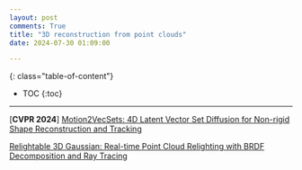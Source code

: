 ```yaml
---
layout: post
comments: True
title: "3D reconstruction from point clouds"
date: 2024-07-30 01:09:00

---
```


<!--more-->

{: class="table-of-content"}
* TOC
{:toc}

---

\[**CVPR 2024**\] [Motion2VecSets: 4D Latent Vector Set Diffusion for Non-rigid Shape Reconstruction and Tracking](https://vveicao.github.io/projects/Motion2VecSets/)

[Relightable 3D Gaussian: Real-time Point Cloud Relighting with BRDF Decomposition and Ray Tracing](https://nju-3dv.github.io/projects/Relightable3DGaussian/)
